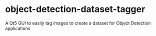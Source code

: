 # object-detection-dataset-tagger
A Qt5 GUI to easily tag images to create a dataset for Object Detection applications
